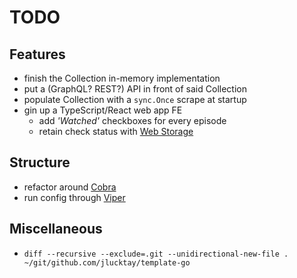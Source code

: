 # TODO

## Features

- finish the Collection in-memory implementation
- put a (GraphQL? REST?) API in front of said Collection
- populate Collection with a `sync.Once` scrape at startup
- gin up a TypeScript/React web app FE
  - add *'Watched'* checkboxes for every episode
  - retain check status with [Web Storage](https://caniuse.com/namevalue-storage)

## Structure

- refactor around [Cobra](https://github.com/spf13/cobra)
- run config through [Viper](https://github.com/spf13/viper)

## Miscellaneous

- `diff --recursive --exclude=.git --unidirectional-new-file . ~/git/github.com/jlucktay/template-go`
